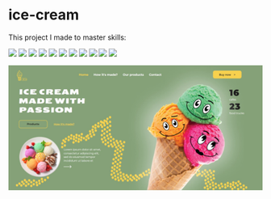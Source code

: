# ice-cream

This project I made to master skills:

![](https://img.shields.io/badge/-HTML-7FFF00)
![](https://img.shields.io/badge/-CSS-FFFF00)
![](https://img.shields.io/badge/-SVG-FF00FF)
![](https://img.shields.io/badge/-popups-FFA500)
![](https://img.shields.io/badge/-positions-FB6D3A)
![](https://img.shields.io/badge/-slider-FFFF00)
![](https://img.shields.io/badge/-background%20layers-FB6D3A)
![](https://img.shields.io/badge/-java%20Script-FF00FF)
![](https://img.shields.io/badge/-media%20queries-DC143C)
![](https://img.shields.io/badge/-maps%20and%20videos%20in%20HTML-FB6D3A)
![](https://img.shields.io/badge/-Flexbox-FFFF00)


![screenshot](/Screenshot_ice-cream.jpg)
  
